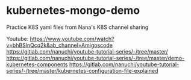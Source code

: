 # kubernetes-mongo-demo
Practice K8S yaml files from Nana's K8S channel sharing

Youtube: https://www.youtube.com/watch?v=bhBSlnQcq2k&ab_channel=Amigoscode
https://gitlab.com/nanuchi/youtube-tutorial-series/-/tree/master/
https://gitlab.com/nanuchi/youtube-tutorial-series/-/tree/master/demo-kubernetes-components
https://gitlab.com/nanuchi/youtube-tutorial-series/-/tree/master/kubernetes-configuration-file-explained
